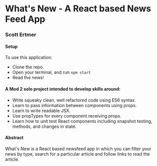 # What's New - A React based News Feed App
### Scott Ertmer

#### Setup
To use this application:

 - Clone the repo.
 - Open your terminal, and run `npm start`
 - Read the news!

#### A Mod 2 solo project intended to develop skills around:
* Write squeaky clean, well refactored code using ES6 syntax.
* Learn to pass information between components using props.
* Learn to write readable JSX.
* Use propTypes for every component receiving props.
* Learn how to unit test React components including snapshot testing, methods, and changes in state.

#### Abstract
What's New is a React based newsfeed app in which you can filter your news by type, search for a particular article and follow links to read the article.




